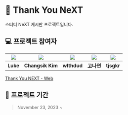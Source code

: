 # 🔖 **Thank You NeXT**

스터디 NeXT 게시판 프로젝트입니다.

## 💻 프로젝트 참여자

| [![](https://github.com/yjsmk0902.png?size=100)](https://github.com/yjsmk0902) | [![](https://github.com/KCS2183.png?size=100)](https://github.com/KCS2183) | [![](https://github.com/wlthdud.png?size=100)](https://github.com/wlthdud) |  [![](https://github.com/NYeonK.png?size=100)](https://github.com/NYeonK)  | [![](https://github.com/tjsgkr.png?size=100)](https://github.com/tjsgkr) |
|:------------------------------------------------------------------------------:| :----------------------------------------------------------: | :----------------------------------------------------------: |:-----------------------------------------------------------------------------:|:------------------------------------------------------------------------------:|
|                                    **Luke**                                    |                       **Changsik Kim**                       |                         **wlthdud**                          |                                    **고나연**                                    |                                   **tjsgkr**                                   |

[Thank You NEXT - Web](https://github.com/C-U-Next/thank-you-next-FE)

## 📅 프로젝트 기간

> November 23, 2023 ~ 
